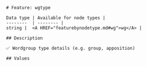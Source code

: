 <pre><code># Feature: wgtype

Data type | Available for node types |
--------  | -------- |
string |  &lt;A HREF="featurebynodetype.md#wg"&gt;wg&lt;/A&gt; |

## Description

✅ Wordgroup type details (e.g. group, apposition)

## Values
</code></pre>
